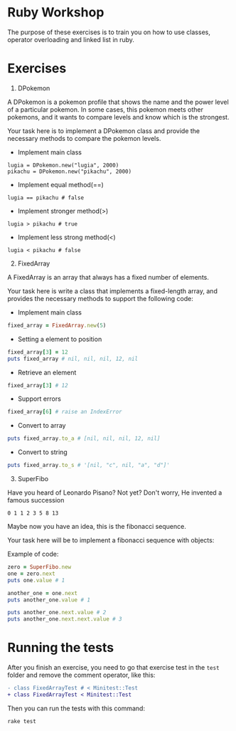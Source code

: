 # Ruby Workshop

The purpose of these exercises is to train you on how to
use classes, operator overloading and linked list in ruby.

# Exercises

1. DPokemon

A DPokemon is a pokemon profile that shows the name and the power level of a particular pokemon.
In some cases, this pokemon meets other pokemons, and it wants to compare levels and know which is the strongest.

Your task here is to implement a DPokemon class and provide the necessary methods to compare the pokemon levels.

* Implement main class
```
lugia = DPokemon.new("lugia", 2000)
pikachu = DPokemon.new("pikachu", 2000)
```

* Implement equal method(==)

```
lugia == pikachu # false
```

* Implement stronger method(>)

```
lugia > pikachu # true
```

* Implement less strong method(<)
```
lugia < pikachu # false
```


2. FixedArray

A FixedArray is an array that always has a fixed number of elements.

Your task here is write a class that implements a fixed-length array, and provides the
necessary methods to support the following code:

* Implement main class
```ruby
fixed_array = FixedArray.new(5)
```

* Setting a element to position
```ruby
fixed_array[3] = 12
puts fixed_array # nil, nil, nil, 12, nil
```

* Retrieve an element
```ruby
fixed_array[3] # 12
```

* Support errors
```ruby
fixed_array[6] # raise an IndexError
```

* Convert to array
```ruby
puts fixed_array.to_a # [nil, nil, nil, 12, nil]
```

* Convert to string
```ruby
puts fixed_array.to_s # '[nil, "c", nil, "a", "d"]'
```


3. SuperFibo

Have you heard of Leonardo Pisano? Not yet? Don't worry, He invented a famous succession

```
0 1 1 2 3 5 8 13
```

Maybe now you have an idea, this is the fibonacci sequence.

Your task here will be to implement a fibonacci sequence with objects:

Example of code:

```ruby
zero = SuperFibo.new
one = zero.next
puts one.value # 1

another_one = one.next
puts another_one.value # 1

puts another_one.next.value # 2
puts another_one.next.next.value # 3
```

# Running the tests

After you finish an exercise, you need to go that exercise test in the `test` folder
and remove the comment operator, like this:

```diff
- class FixedArrayTest # < Minitest::Test
+ class FixedArrayTest < Minitest::Test
```

Then you can run the tests with this command:
```bash
rake test
```
